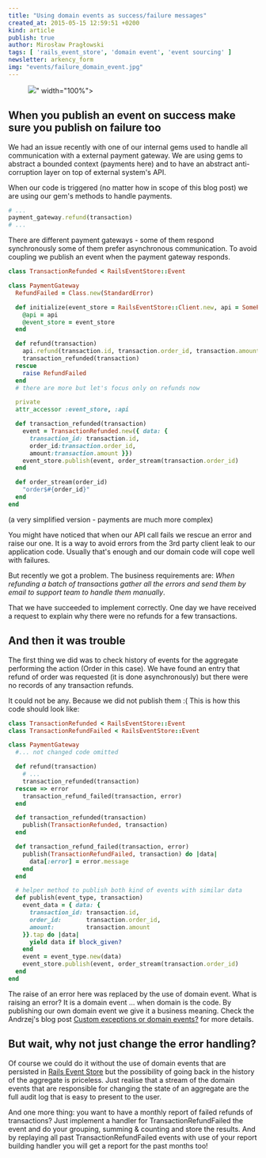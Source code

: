 ```yaml
---
title: "Using domain events as success/failure messages"
created_at: 2015-05-15 12:59:51 +0200
kind: article
publish: true
author: Mirosław Pragłowski
tags: [ 'rails_event_store', 'domain event', 'event sourcing' ]
newsletter: arkency_form
img: "events/failure_domain_event.jpg"
---
```


<p>
  <figure>
    <img src="<%= src_fit("events/failure_domain_event.jpg") %>" width="100%">
  </figure>
</p>

## When you publish an event on success make sure you publish on failure too

We had an issue recently with one of our internal gems used to handle all communication with a external payment gateway. We are using gems to abstract a bounded context (payments here) and to have an abstract anti-corruption layer on top of external system's API.

<!-- more -->

When our code is triggered (no matter how in scope of this blog post) we are using our gem's methods to handle payments.

```ruby
# ...
payment_gateway.refund(transaction)
# ...
```

There are different payment gateways - some of them respond synchronously some of them prefer asynchronous communication. To avoid coupling we publish an event when the payment gateway responds.

```ruby
class TransactionRefunded < RailsEventStore::Event

class PaymentGateway
  RefundFailed = Class.new(StandardError)

  def initialize(event_store = RailsEventStore::Client.new, api = SomePaymentGateway::Client.new)
    @api = api
    @event_store = event_store
  end

  def refund(transaction)
    api.refund(transaction.id, transaction.order_id, transaction.amount)
    transaction_refunded(transaction)
  rescue
    raise RefundFailed
  end
  # there are more but let's focus only on refunds now

  private
  attr_accessor :event_store, :api

  def transaction_refunded(transaction)
    event = TransactionRefunded.new({ data: {
      transaction_id: transaction.id,
      order_id:transaction.order_id,
      amount:transaction.amount }})
    event_store.publish(event, order_stream(transaction.order_id)
  end

  def order_stream(order_id)
    "order$#{order_id}"
  end
end
```
(a very simplified version - payments are much more complex)


You might have noticed that when our API call fails we rescue an error and raise our one. It is a way to avoid errors from the 3rd party client leak to our application code. Usually that's enough and our domain code will cope well with failures.

But recently we got a problem. The business requirements are: _When refunding a batch of transactions gather all the errors and send them by email to support team to handle them manually_.

That we have succeeded to implement correctly. One day we have received a request to explain why there were no refunds for  a few transactions.

## And then it was trouble

The first thing we did was to check history of events for the aggregate performing the action (Order in this case). We have found an entry that refund of order was requested (it is done asynchronously) but there were no records of any transaction refunds.

It could not be any. Because we did not publish them :( This is how this code should look like:

```ruby
class TransactionRefunded < RailsEventStore::Event
class TransactionRefundFailed < RailsEventStore::Event

class PaymentGateway
  #... not changed code omitted

  def refund(transaction)
    # ...
    transaction_refunded(transaction)
  rescue => error
    transaction_refund_failed(transaction, error)
  end

  def transaction_refunded(transaction)
    publish(TransactionRefunded, transaction)
  end

  def transaction_refund_failed(transaction, error)
    publish(TransactionRefundFailed, transaction) do |data|
      data[:error] = error.message
    end
  end

  # helper method to publish both kind of events with similar data
  def publish(event_type, transaction)
    event_data = { data: {
      transaction_id: transaction.id,
      order_id:       transaction.order_id,
      amount:         transaction.amount
    }}.tap do |data|
      yield data if block_given?
    end
    event = event_type.new(data)
    event_store.publish(event, order_stream(transaction.order_id)
  end
end
```

The raise of an error here was replaced by the use of domain event. What is raising an error? It is a domain event ... when domain is the code. By publishing our own domain event we give it a business meaning. Check the Andrzej's blog post [Custom exceptions or domain events?](http://andrzejonsoftware.blogspot.com/2014/06/custom-exceptions-or-domain-events.html) for more details.

## But wait, why not just change the error handling?

Of course we could do it without the use of domain events that are persisted in [Rails Event Store](https://github.com/arkency/rails_event_store) but the possibility of going back in the history of the aggregate is priceless. Just realise that a stream of the domain events that are responsible for changing the state of an aggregate are the full audit log that is easy to present to the user.

And one more thing: you want to have a monthly report of failed refunds of transactions? Just implement a handler for TransactionRefundFailed the event and do your grouping, summing & counting and store the results. And by replaying all past TransactionRefundFailed events with use of your report building handler you will get a report for the past months too!
